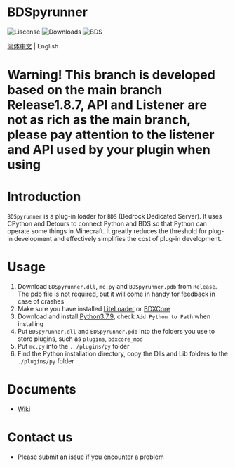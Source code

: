﻿# BDSpyrunner

![Liscense](https://img.shields.io/github/license/twoone-3/BDSpyrunner)
![Downloads](https://img.shields.io/github/downloads/twoone-3/BDSpyrunner/total)
![BDS](https://img.shields.io/badge/support--BDS--version-1.19.51.01-blue)

[简体中文](README.md) | English

# Warning! This branch is developed based on the main branch Release1.8.7, API and Listener are not as rich as the main branch, please pay attention to the listener and API used by your plugin when using

# Introduction

`BDSpyrunner` is a plug-in loader for `BDS` (Bedrock Dedicated Server).
It uses CPython and Detours to connect Python and BDS so that Python can operate some things in Minecraft.
It greatly reduces the threshold for plug-in development and effectively simplifies the cost of plug-in development.

# Usage

1. Download `BDSpyrunner.dll`, `mc.py` and `BDSpyrunner.pdb` from `Release`. The pdb file is not required, but it will come in handy for feedback in case of crashes
2. Make sure you have installed [LiteLoader](https://github.com/LiteLDev/LiteLoaderBDS) or [BDXCore](https://github.com/jfishing/BDXCore)
3. Download and install [Python3.7.9](https://www.python.org/ftp/python/3.7.9/python-3.7.9-amd64.exe), check `Add Python to Path` when installing
4. Put `BDSpyrunner.dll` and `BDSpyrunner.pdb` into the folders you use to store plugins, such as `plugins`, `bdxcore_mod`
5. Put `mc.py` into the `. /plugins/py` folder
6. Find the Python installation directory, copy the Dlls and Lib folders to the `./plugins/py` folder

# Documents

* [Wiki](https://docs.jfishing.love/docs/en/README.md)

# Contact us

* Please submit an issue if you encounter a problem
